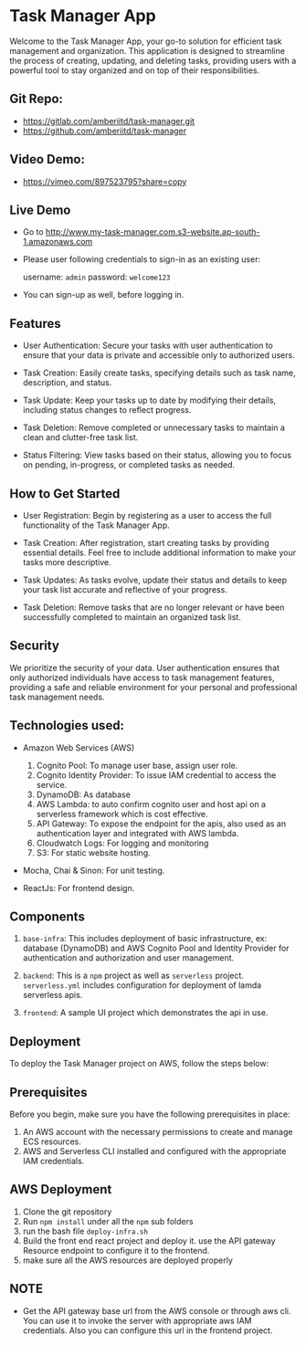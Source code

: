 # Task Manager App

Welcome to the Task Manager App, your go-to solution for efficient task management and organization. This application is designed to streamline the process of creating, updating, and deleting tasks, providing users with a powerful tool to stay organized and on top of their responsibilities.

## Git Repo: 
- https://gitlab.com/amberiitd/task-manager.git
- https://github.com/amberiitd/task-manager

## Video Demo: 
- https://vimeo.com/897523795?share=copy

## Live Demo
- Go to http://www.my-task-manager.com.s3-website.ap-south-1.amazonaws.com 
- Please user following credentials to sign-in as an existing user:

  username: `admin`
  password: `welcome123`

- You can sign-up as well, before logging in.


## Features

- User Authentication: Secure your tasks with user authentication to ensure that your data is private and accessible only to authorized users.

- Task Creation: Easily create tasks, specifying details such as task name, description, and status.

- Task Update: Keep your tasks up to date by modifying their details, including status changes to reflect progress.

- Task Deletion: Remove completed or unnecessary tasks to maintain a clean and clutter-free task list.

- Status Filtering: View tasks based on their status, allowing you to focus on pending, in-progress, or completed tasks as needed.

## How to Get Started
- User Registration: Begin by registering as a user to access the full functionality of the Task Manager App.

- Task Creation: After registration, start creating tasks by providing essential details. Feel free to include additional information to make your tasks more descriptive.

- Task Updates: As tasks evolve, update their status and details to keep your task list accurate and reflective of your progress.

- Task Deletion: Remove tasks that are no longer relevant or have been successfully completed to maintain an organized task list.

## Security
We prioritize the security of your data. User authentication ensures that only authorized individuals have access to task management features, providing a safe and reliable environment for your personal and professional task management needs.

## Technologies used:

- Amazon Web Services (AWS)

  1. Cognito Pool: To manage user base, assign user role.
  2. Cognito Identity Provider: To issue IAM credential to access the service.
  3. DynamoDB: As database
  4. AWS Lambda: to auto confirm cognito user and host api on a serverless framework which is cost effective.
  5. API Gateway: To expose the endpoint for the apis, also used as an authentication layer and integrated with AWS lambda.
  6. Cloudwatch Logs: For logging and monitoring 
  7. S3: For static website hosting.

- Mocha, Chai & Sinon: For unit testing.
- ReactJs: For frontend design.

## Components

1. `base-infra`: This includes deployment of basic infrastructure, ex: database (DynamoDB) and AWS Cognito Pool and Identity Provider for authentication and authorization and user management.


3. `backend`: This is a `npm` project as well as `serverless` project. `serverless.yml` includes configuration for deployment of lamda serverless apis.

4. `frontend`: A sample UI project which demonstrates the api in use.

## Deployment

To deploy the Task Manager project on AWS, follow the steps below:

## Prerequisites

Before you begin, make sure you have the following prerequisites in place:

1. An AWS account with the necessary permissions to create and manage ECS resources.
2. AWS and Serverless CLI installed and configured with the appropriate IAM credentials.

## AWS Deployment

1. Clone the git repository
2. Run `npm install` under all the `npm` sub folders
3. run the bash file `deploy-infra.sh`
4. Build the front end react project and deploy it. use the API gateway Resource endpoint to configure it to the frontend.
5. make sure all the AWS resources are deployed properly


## NOTE

- Get the API gateway base url from the AWS console or through aws cli. You can use it to invoke the server with appropriate aws IAM credentials. Also you can configure this url in the frontend project.